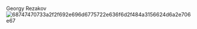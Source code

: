 Georgy Rezakov
![68747470733a2f2f692e696d6775722e636f6d2f484a3156624d6a2e706e67](https://user-images.githubusercontent.com/122927068/230611782-4bfcc49d-00ce-48c5-aeba-b7432eeefff3.png)

